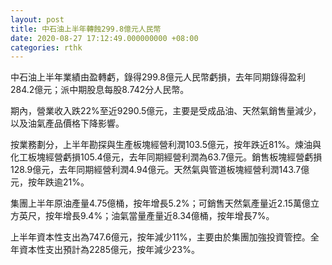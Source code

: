 ```yaml
---
layout: post
title: 中石油上半年轉蝕299.8億元人民幣
date: 2020-08-27 17:12:49.000000000 +08:00
categories: rthk
---
```


中石油上半年業績由盈轉虧，錄得299.8億元人民幣虧損，去年同期錄得盈利284.2億元；派中期股息每股8.742分人民幣。

期內，營業收入跌22%至近9290.5億元，主要是受成品油、天然氣銷售量減少，以及油氣產品價格下降影響。

按業務劃分，上半年勘探與生產板塊經營利潤103.5億元，按年跌近81%。煉油與化工板塊經營虧損105.4億元，去年同期經營利潤為63.7億元。銷售板塊經營虧損128.9億元，去年同期經營利潤4.94億元。天然氣與管道板塊經營利潤143.7億元，按年跌逾21%。

集團上半年原油產量4.75億桶，按年增長5.2%；可銷售天然氣產量近2.15萬億立方英尺，按年增長9.4%；油氣當量產量近8.34億桶，按年增長7%。

上半年資本性支出為747.6億元，按年減少11%，主要由於集團加強投資管控。全年資本性支出預計為2285億元，按年減少23%。
